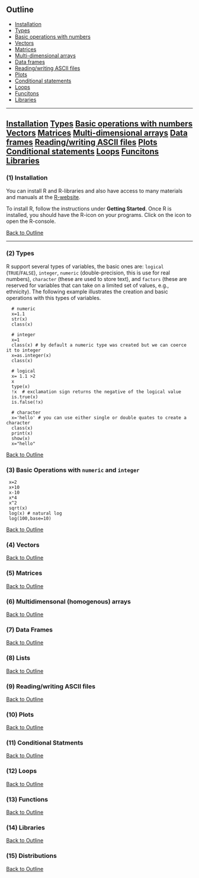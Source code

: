 <div id="Outline" />

## Outline
  * [Installation](#installation)    
  * [Types](#types) 
  * [Basic operations with numbers](#basic-operations) 
  * [Vectors](#vectors) 
  * [Matrices](#matrices)
  * [Multi-dimensional arrays](#multidimensional) 
  * [Data frames](#data.frames) 
  * [Reading/writing ASCII files](#read-write) 
  * [Plots](#plots) 
  * [Conditional statements](#conditionals)
  * [Loops](#loops) 
  * [Funcitons](#functions) 
  * [Libraries](#libraries) 
    
-------------------------------------------------------------------------------------------
  [Installation](#installation)     [Types](#types)   [Basic operations with numbers](#basic-operations)  [Vectors](#vectors) 
  [Matrices](#matrices)  [Multi-dimensional arrays](#multidimensional)   [Data frames](#data.frames) 
  [Reading/writing ASCII files](#read-write)  [Plots](#plots)   [Conditional statements](#conditionals)  [Loops](#loops) 
  [Funcitons](#functions)   [Libraries](#libraries) 
-------------------------------------------------------------------------------------------


<div id="installation" />

### (1) Installation

You can install R and R-libraries and also have access to many materials and manuals at the [R-website](https://www.r-project.org/). 

To install R, follow the instructions under **Getting Started**. Once R is installed, you should have the R-icon on your programs. Click on the icon to open the R-console.



[Back to Outline](#Outline)

-------------------------------------------------------------------------------------------

<div id="types" />

### (2) Types

R support several types of variables, the basic ones are: `logical` (`TRUE`/`FALSE`), `integer`, `numeric` (double-precision, this is use for real numbers), `character` (these are used to store text), and `factors` (these are reserved for variables that can take on a limited set of values, e.g., ethnicity). The following example illustrates the creation and basic operations with this types of variables.

```{r}
  # numeric
  x=1.1
  str(x)
  class(x)
  
  # integer
  x=1
  class(x) # by default a numeric type was created but we can coerce it to integer
  x=as.integer(x)
  class(x)
  
  # logical
  x= 1.1 >2 
  x
  type(x)
  !x  # exclamation sign returns the negative of the logical value
  is.true(x)
  is.false(!x)
  
  # character
  x='hello' # you can use either single or double quates to create a character
  class(x)
  print(x)
  show(x)
  x="hello"
```

[Back to Outline](#Outline)

<div id="basic-operations" />

### (3) Basic Operations with `numeric` and `integer`

```{r}
 x=2
 x+10
 x-10
 x*4
 x^2
 sqrt(x)
 log(x) # natural log
 log(100,base=10)
```
[Back to Outline](#Outline)

<div id="vectors" />

### (4) Vectors


[Back to Outline](#Outline)


<div id="mtrices" />

### (5) Matrices


[Back to Outline](#Outline)


<div id="multidimensional" />

### (6) Multidimensonal (homogenous) arrays


[Back to Outline](#Outline)


<div id="data.frame" />

### (7) Data Frames

[Back to Outline](#Outline)



<div id="lists" />

### (8) Lists

[Back to Outline](#Outline)


<div id="read-write" />

### (9) Reading/writing ASCII files

[Back to Outline](#Outline)

<div id="plots" />

### (10) Plots

[Back to Outline](#Outline)


<div id="conditionals" />

### (11) Conditional Statments

[Back to Outline](#Outline)


<div id="loops" />

### (12) Loops

[Back to Outline](#Outline)


<div id="functions" />

### (13) Functions

[Back to Outline](#Outline)


<div id="libraries" />

### (14) Libraries

[Back to Outline](#Outline)


<div id="distributions" />

### (15) Distributions

[Back to Outline](#Outline)

